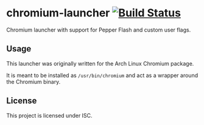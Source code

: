 # chromium-launcher [![Build Status](https://travis-ci.org/foutrelis/chromium-launcher.svg?branch=master)](https://travis-ci.org/foutrelis/chromium-launcher)

Chromium launcher with support for Pepper Flash and custom user flags.

## Usage

This launcher was originally written for the Arch Linux Chromium package.

It is meant to be installed as `/usr/bin/chromium` and act as a wrapper around
the Chromium binary.

## License

This project is licensed under ISC.
